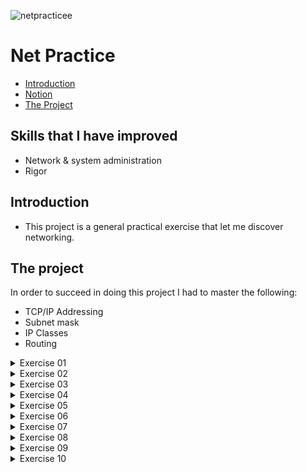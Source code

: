 ![netpracticee](https://user-images.githubusercontent.com/63206471/175390369-33add942-d657-4684-add8-da89ea61b7ba.png)

# Net Practice

* [Introduction](#introduction)
* [Notion](#notion-link)
* [The Project](#the-project)


## Skills that I have improved
* Network & system administration
* Rigor

## Introduction
* This project is a general practical exercise that let me discover networking.

## The project
In order to succeed in doing this project I had to master the following:
* TCP/IP Addressing
* Subnet mask
* IP Classes
* Routing

<details>
  <summary>Exercise 01</summary>
  
  ![Problem](img_solution/Ex_01_unsolved.png)<br>
  
  Solution
  ![Solution](img_solution/Ex_01_solved.png)<br>
  * `104.95.23` is the first network IP
  * _Client A_ and _Client B_ are on the same network so they need to have the same network IP
  * The host interval for the mask `255.255.255.0` is `1 to 254`. The host part of _Client A_  IP need to be on this interval
  * Repeat the logic for _Client D_
</details>

<details>
  <summary>Exercise 02</summary>
  
  ![Problem](img_solution/Ex_02_unsolved.png)<br>
  
  Solution
  ![Solution](img_solution/Ex_02_solved.png)<br>
  * The submask of _Interface A1_ is `255.255.255.224`
  * _Interface B1_ is on the same network as _Interface A1_, because of this both devices need to have the same submask
  * The IP of Interface B1 is `192.168.62.222`, then all devices that need to communicate with _Interface B1_ through the same network need to have an IP ranging from `192.168.62.192`to `192.168.62.221`
  * The submask on the network that connects _Interface C1_ and _Interface D1_ is configurated, then everything that is asked to do is to set up the IP from both devices
  * Because the submask of the network is `255.255.255.252` there are two availables hosts per sub-net
</details>

<details>
  <summary>Exercise 03</summary>
  
  ![Problem](img_solution/Ex_03_unsolved.png)<br>
  
  Solution
  ![Solution](img_solution/Ex_03_solved.png)<br>
* The IP of _Interface A1_ is `104.198.101.125` and the sub mask of _Interface C1_ is `255.255.255.128`
* IP range for devices of this network is `104.198.101.1` to `104.198.101.126` due to the information that the exercise gave
</details>

<details>
  <summary>Exercise 04</summary>
  
  ![Problem](img_solution/Ex_04_unsolved.png)<br>
  
  Solution
  ![Solution](img_solution/Ex_04_solved.png)<br>
  * Firstly, get a sub mask that will give a IP range that will not overlap Interface R3 and Interface R2. In my case I got 255.255.255.240 so the IP range will be `192.181.114.129` to `192.181.114.142`
  * Set up _Interface R1_ and _Interface R2_ with the chosen sub mask and IP range
</details>

<details>
  <summary>Exercise 05</summary>
  
  ![Problem](img_solution/Ex_05_unsolved.png)<br>
  
  Solution
  ![Solution](img_solution/Ex_05_solved.png)<br>
* There are two different networks and the router intermediate the communicate between them
* This exercise adds a _route table_ and for now we just need to inform the _next hop_
* On the _Client B_ table is necessary to inform the IP of _Interface R2_
* On the _Client A_ table is necessary to inform the IP of _Interface R1_
* The exercise already gave the network IP for _Interface B1_ and _Interface A1_
* _Interface B1_ belongs to the same network of _Interface B2_ so it will need to have the same Network IP but with a different host number
* _Interface A1_ belongs to the same network of _Interface R1_ so it will need to have the same Network IP but with a different host number
</details>

<details>
  <summary>Exercise 06</summary>
  
  ![Problem](img_solution/Ex_06_unsolved.png)<br>
  
  Solution
  ![Solution](img_solution/Ex_06_solved.png)<br>
* This exercise adds a connection with the internet.
* It's necessary to inform the network IP and the Submask on the slash notation format on the Internet Route Table. On this case it will be `61.41.198.128/25`.
* Others fields need to be filled as the previous exercises
</details>

<details>
  <summary>Exercise 07</summary>
  
  ![Problem](img_solution/Ex_07_unsolved.png)<br>
  
  Solution
  ![Solution](img_solution/Ex_07_solved.png)<br>
* Split the network on 4 sub networks
* Fill the _Router R1_ table, next hop will be the IP of _Interface R21_
* Fill the _Router R2_ table, next hop will be the IP of _Interface R12_
* The rest need to be filled as the previous exercises
</details>

<details>
  <summary>Exercise 08</summary>
  
  ![Problem](img_solution/Ex_08_unsolved.png)<br>
  
  Solution
  ![Solution](img_solution/Ex_08_solved.png)<br>
* Configurate the next hop of the internet. It will be the IP of _Interface R12_
* IP of _Interface R13_ is on _Router R2_ table
* _Interface R21_ need to be on the same sub network as _Interface R12_
* Get the first sub network from 132.196.194.0/26
	* It will have an IP ranging from 132.196.194.0 to 132.196.194.63
* Split this sub network on 4 parts
* It will give the following sub networks
	* 132.196.194.0 to 132.196.194.15
	* 132.196.194.16 to 132.196.194.31
	* 132.196.194.32 to 132.196.194.47
	* 132.196.194.48 to 132.196.194.63
* The first sub network will be for _Interface R23_ and _Interface D1_
* The second one will be for _Interface R22_ and _Interface C1_
* Lastly, fill the router tables
</details>

<details>
  <summary>Exercise 09</summary>
  
  ![Problem](img_solution/Ex_09_unsolved.png)<br>
  
  Solution
  ![Solution](img_solution/Ex_09_solved.png)<br>
</details>

<details>
  <summary>Exercise 10</summary>
  
  ![Problem](img_solution/Ex_10_unsolved.png)<br>
  
  Solution
  ![Solution](img_solution/Ex_10_solved.png)<br>
</details>
